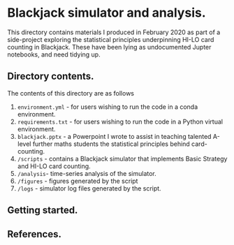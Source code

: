 # Blackjack simulator and analysis.

This directory contains materials I produced in February 2020 as part of a side-project exploring the statistical principles underpinning HI-LO card counting in Blackjack. These have been lying as undocumented Jupter notebooks, and need tidying up.

## Directory contents.

The contents of this directory are as follows

1. `environment.yml` - for users wishing to run the code in a conda environment.
2. `requirements.txt` - for users wishing to run the code in a Python virtual environment.
3. `blackjack.pptx` - a Powerpoint I wrote to assist in teaching talented A-level further maths students the statistical principles behind card-counting.
4. `/scripts` - contains a Blackjack simulator that implements Basic Strategy and HI-LO card counting.
5. `/analysis`- time-series analysis of the simulator.
6. `/figures` - figures generated by the script
7. `/logs` - simulator log files generated by the script.

## Getting started.

## References.


